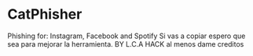 # CatPhisher
Phishing for: Instagram, Facebook and Spotify
Si vas a copiar espero que sea para mejorar la herramienta.
BY L.C.A HACK
al menos dame creditos
